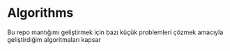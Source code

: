 # Algorithms
Bu repo mantığımı geliştirmek için bazı küçük problemleri çözmek amacıyla geliştirdiğim algoritmaları kapsar
